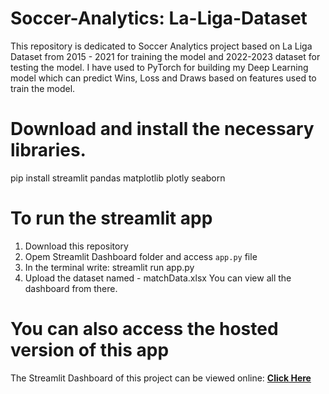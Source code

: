 # Soccer-Analytics: La-Liga-Dataset
This repository is dedicated to Soccer Analytics project based on La Liga Dataset from  2015 - 2021 for training the model and 2022-2023 dataset for testing the model.  I have used to PyTorch for building my Deep Learning model which can predict Wins, Loss and Draws based on features used to train the model.

# Download and install the necessary libraries.

pip install streamlit pandas matplotlib plotly seaborn




# To run the streamlit app
1. Download this repository
2. Opem Streamlit Dashboard folder and access `app.py` file 
3. In the terminal write: streamlit run app.py
4. Upload the dataset named - matchData.xlsx 
You can view all the dashboard from there.


# You can also access the hosted version of this app
The Streamlit Dashboard of this project can be viewed online: **[Click Here](https://socceranalytics.streamlit.app/)**
